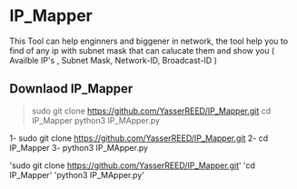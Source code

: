 # IP_Mapper
This Tool can help enginners and biggener in network, the tool help you to find of any ip with subnet mask that can calucate them and show you ( Availble IP's , Subnet Mask, Network-ID, Broadcast-ID )


## Downlaod IP_Mapper

> sudo git clone https://github.com/YasserREED/IP_Mapper.git 
> cd IP_Mapper
> python3 IP_MApper.py

1- sudo git clone https://github.com/YasserREED/IP_Mapper.git 
2- cd IP_Mapper
3- python3 IP_MApper.py

'sudo git clone https://github.com/YasserREED/IP_Mapper.git'
'cd IP_Mapper'
'python3 IP_MApper.py'
